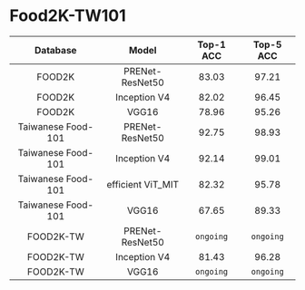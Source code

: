 # Food2K-TW101

| Database | Model | Top-1 ACC | Top-5 ACC |
| :---------: | :--------: | :--------: | :--------: |
| FOOD2K | PRENet-ResNet50 | 83.03 | 97.21 |   
| FOOD2K | Inception V4 | 82.02 | 96.45 |
| FOOD2K | VGG16 | 78.96 | 95.26 |
| Taiwanese Food-101 | PRENet-ResNet50 | 92.75 | 98.93 |
| Taiwanese Food-101 | Inception V4 | 92.14 | 99.01 |
| Taiwanese Food-101 | efficient ViT_MIT | 82.32 | 95.78 |
| Taiwanese Food-101 | VGG16 | 67.65 | 89.33 |
| FOOD2K-TW | PRENet-ResNet50 | `ongoing` | `ongoing` |
| FOOD2K-TW | Inception V4 | 81.43 | 96.28 |
| FOOD2K-TW | VGG16 | `ongoing` | `ongoing` |

